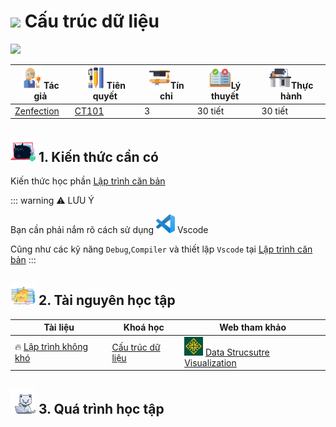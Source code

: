 # <img src="/images/docs/HP/CT177.png"> Cấu trúc dữ liệu 

<img src="https://readme-typing-svg.herokuapp.com?font=tahoma&lines=B%E1%BA%A3ng+sau+tham+kh%E1%BA%A3o+c%E1%BB%A7a+CTU">

| <img src="https://raw.githubusercontent.com/Zenfection/Image/master/2021/07/31-17-12-38-Professor%20Male.png" title="" alt="Professor Male.png" width="35">Tác giả | <img title="" src="https://raw.githubusercontent.com/Zenfection/Image/master/2021/07/31-17-08-42-Learning%20Tools.png" alt="Learning Tools.png" width="35">Tiên quyết | <img src="https://raw.githubusercontent.com/Zenfection/Image/master/2021/07/31-17-13-24-Degree.png" title="" alt="Degree.png" width="35">Tín chỉ | <img src="https://raw.githubusercontent.com/Zenfection/Image/master/2021/07/31-17-10-10-Rage%20Room%20Rules.png" title="" alt="Rage Room Rules.png" width="35">Lý thuyết | <img src="https://raw.githubusercontent.com/Zenfection/Image/master/2021/07/31-17-11-54-Student%20Desk.png" title="" alt="Student Desk.png" width="35">Thực hành |
| ------------------------------------------------------------------------------------------------------------------------------------------------------------------ | --------------------------------------------------------------------------------------------------------------------------------------------------------------------- | ------------------------------------------------------------------------------------------------------------------------------------------------ | ------------------------------------------------------------------------------------------------------------------------------------------------------------------------ | ---------------------------------------------------------------------------------------------------------------------------------------------------------------- |
| [Zenfection](http://facebook.com/zenfection)                                                                                                                       | [CT101](/nhapmon/CT101-Lap_trinh_can_ban_a/)                                                                                                                                                              | 3                                                                                                                                                | 30 tiết                                                                                                                                                                       | 30 tiết                                                                                                                                                               |

## <img src="https://raw.githubusercontent.com/Zenfection/Image/master/2021/08/02-21-26-29-tenor.gif" width="40"> 1. Kiến thức cần có

Kiến thức học phần [Lập trình căn bản](/nhapmon/CT101-Lap_trinh_can_ban_a/)

::: warning ⚠️ LƯU Ý

Bạn cần phải nắm rõ cách sử dụng <img src="https://raw.githubusercontent.com/Zenfection/Image/master/2020/12/09-09-40-03-1200px-Visual_Studio_Code_1.35_icon.svg.png" width="30"> Vscode

Cũng như các kỹ năng `Debug`,`Compiler` và thiết lập `Vscode` tại [Lập trình căn bản](/nhapmon/CT101-Lap_trinh_can_ban_a/)
:::

## <img src="https://raw.githubusercontent.com/Zenfection/Image/master/2021/08/02-21-24-49-tenor.gif" width="40"> 2. Tài nguyên học tập

| Tài liệu | Khoá học | Web tham khảo |
| -------- | -------- | ------------- |
| 🔥 [Lập trình không khó](https://nguyenvanhieu.vn/ctdl-gt/)        | [Cấu trúc dữ liệu](/course/system/c/2/1.md)        | <img src="https://raw.githubusercontent.com/Zenfection/Image/master/2020/12/16-23-01-32-University_of_San_Francisco_logo.png" width="30"> [Data Strucsutre Visualization](https://www.cs.usfca.edu/~galles/visualization/Algorithms.html)             |


## <img src="https://raw.githubusercontent.com/Zenfection/Image/master/2021/08/02-21-41-35-tenor.gif" width="40"> 3. Quá trình học tập



<comment/> 
 